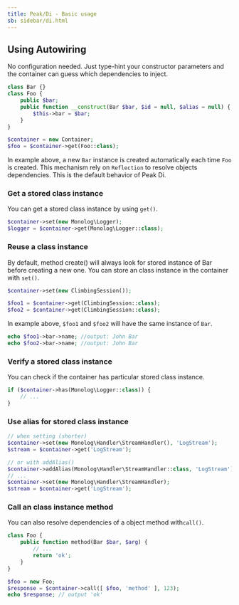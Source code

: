 ```yaml
---
title: Peak/Di - Basic usage
sb: sidebar/di.html
---
```


## Using Autowiring

No configuration needed. Just type-hint your constructor parameters and the container can guess which dependencies to inject.

```php
class Bar {}
class Foo {
    public $bar;
    public function __construct(Bar $bar, $id = null, $alias = null) {
        $this->bar = $bar;
    }
}

$container = new Container;
$foo = $container->get(Foo::class);
```
In example above, a new ``Bar`` instance is created automatically each time ```Foo``` is created. This mechanism rely on ```Reflection``` to resolve objects dependencies. This is the default behavior of Peak Di.

### Get a stored class instance

You can get a stored class instance by using ```get()```.

```php
$container->set(new Monolog\Logger);
$logger = $container->get(Monolog\Logger::class);
```


### Reuse a class instance

By default, method create() will always look for stored instance of Bar before creating a new one.
You can store an class instance in the container with ```set()```.

```php
$container->set(new ClimbingSession());

$foo1 = $container->get(ClimbingSession::class);
$foo2 = $container->get(ClimbingSession::class);
```

In example above, ```$foo1``` and ```$foo2``` will have the same instance of ```Bar```.

```php
echo $foo1->bar->name; //output: John Bar
echo $foo2->bar->name; //output: John Bar
```


### Verify a stored class instance

You can check if the container has particular stored class instance. 

```php
if ($container->has(Monolog\Logger::class)) {
    // ...
}
```

### Use alias for stored class instance


```php
// when setting (shorter)
$container->set(new Monolog\Handler\StreamHandler(), 'LogStream');
$stream = $container->get('LogStream');

// or with addAlias()
$container->addAlias(Monolog\Handler\StreamHandler::class, 'LogStream');
// ...
$container->set(new Monolog\Handler\StreamHandler);
$stream = $container->get('LogStream');
```

### Call an class instance method

You can also resolve dependencies of a object method with```call()```.

```php
class Foo {
    public function method(Bar $bar, $arg) {
        // ...
        return 'ok';
    }
}

$foo = new Foo;
$response = $container->call([ $foo, 'method' ], 123);
echo $response; // output 'ok'
```